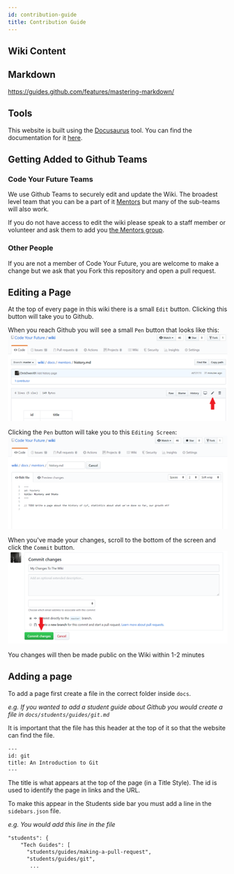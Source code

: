 ```yaml
---
id: contribution-guide
title: Contribution Guide
---
```


## Wiki Content

## Markdown

https://guides.github.com/features/mastering-markdown/

## Tools

This website is built using the [Docusaurus](https://docusaurus.io) tool. You can find the documentation for it [here](https://docusaurus.io/docs/en/installation).

## Getting Added to Github Teams

### Code Your Future Teams

We use Github Teams to securely edit and update the Wiki. The broadest level team that you can be a part of it [Mentors](https://github.com/orgs/CodeYourFuture/teams/mentors) but many of the sub-teams will also work.

If you do not have access to edit the wiki please speak to a staff member or volunteer and ask them to add you [the Mentors group](https://github.com/orgs/CodeYourFuture/teams/mentors).

### Other People

If you are not a member of Code Your Future, you are welcome to make a change but we ask that you Fork this repository and open a pull request.

## Editing a Page

At the top of every page in this wiki there is a small `Edit` button. Clicking this button will take you to Github.

When you reach Github you will see a small `Pen` button that looks like this:
![Edit Github](assets/contribution-guide/editgithub.png)

Clicking the `Pen` button will take you to this `Editing Screen`:
![Edit Page Github](assets/contribution-guide/editpagegithub.png)

When you've made your changes, scroll to the bottom of the screen and click the `Commit` button.
![Commit Github](assets/contribution-guide/commit.png)

You changes will then be made public on the Wiki within 1-2 minutes

## Adding a page

To add a page first create a file in the correct folder inside `docs`.

_e.g. If you wanted to add a student guide about Github you would create a file in `docs/students/guides/git.md`_

It is important that the file has this header at the top of it so that the website can find the file.

```
---
id: git
title: An Introduction to Git
---
```

The title is what appears at the top of the page (in a Title Style). The id is used to identify the page in links and the URL.

To make this appear in the Students side bar you must add a line in the `sidebars.json` file.

_e.g. You would add this line in the file_

```
"students": {
    "Tech Guides": [
      "students/guides/making-a-pull-request",
      "students/guides/git",
       ...
```
